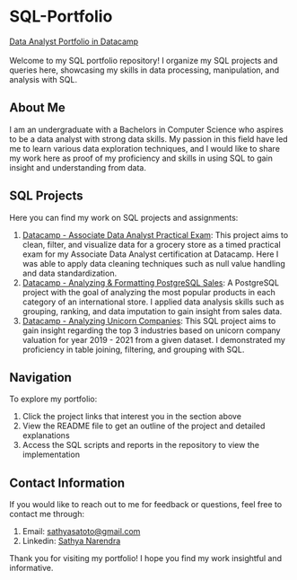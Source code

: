 # SQL-Portfolio

[Data Analyst Portfolio in Datacamp](https://www.datacamp.com/portfolio/sathyasatoto)
<br><br>
Welcome to my SQL portfolio repository! I organize my SQL projects and queries here, showcasing my skills in data processing, manipulation, and analysis with SQL.

## About Me
I am an undergraduate with a Bachelors in Computer Science who aspires to be a data analyst with strong data skills. My passion in this field have led me to learn various data exploration techniques, and I would like to share my work here as proof of my proficiency and skills in using SQL to gain insight and understanding from data.

## SQL Projects

Here you can find my work on SQL projects and assignments:
1. [Datacamp - Associate Data Analyst Practical Exam](https://github.com/AkuwuTumapel/DataCamp-ADA-Practical-Exam.git): This project aims to clean, filter, and visualize data for a grocery store as a timed practical exam for my Associate Data Analyst certification at Datacamp. Here I was able to apply data cleaning techniques such as null value handling and data standardization.
2. [Datacamp - Analyzing & Formatting PostgreSQL Sales](https://github.com/AkuwuTumapel/DataCamp-Formatting-PostgreSQL-Sales-Data.git): A PostgreSQL project with the goal of analyzing the most popular products in each category of an international store. I applied data analysis skills such as grouping, ranking, and data imputation to gain insight from sales data.
3. [Datacamp - Analyzing Unicorn Companies](https://github.com/AkuwuTumapel/DataCamp-Analyzing-Unicorn-Companies.git): This SQL project aims to gain insight regarding the top 3 industries based on unicorn company valuation for year 2019 - 2021 from a given dataset. I demonstrated my proficiency in table joining, filtering, and grouping with SQL.

## Navigation

To explore my portfolio:
1. Click the project links that interest you in the section above
2. View the README file to get an outline of the project and detailed explanations
3. Access the SQL scripts and reports in the repository to view the implementation

## Contact Information

If you would like to reach out to me for feedback or questions, feel free to contact me through:
1. Email: sathyasatoto@gmail.com
2. Linkedin: [Sathya Narendra](https://www.linkedin.com/in/sathyanas/)

Thank you for visiting my portfolio! I hope you find my work insightful and informative.
   
